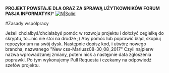 **PROJEKT POWSTAJE DLA ORAZ ZA SPRAWĄ UŻYTKOWNIKÓW FORUM PASJA INFORMATYKI***
[![N|Solid](https://forum.pasja-informatyki.pl/images/logo.png)]()

#Zasady współpracy

Jeżeli chciałbyś/chciałabyś pomóc w rozwoju projektu i dołożyć cegiełkę do skryptu, to...nic nie stoi na drodze ;)
Aby pomóc lub poprawić błąd, skopiuj repozytorium na swój dysk. Następnie dopisz kod, i utwórz nowego brancha, nazwanego "New css-Mariusz08-30_08_2017"
Czyli najpierw nazwa wprowadzanej zmiany, potem nick a następnie data zgłoszenia poprawki. Po tym wykonujemy Pull Requesta i czekamy na odpowiedź szefów projektu.
